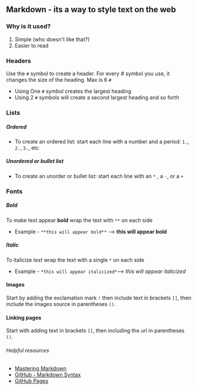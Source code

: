 
## Markdown - its a way to style text on the web
### Why is it used?
 1. Simple (who doesn't like that?)
 2. Easier to read


### Headers
Use the `#` symbol to create a header. For every # symbol you use, it changes the size of the heading. Max is 6 `#`

 + Using One `#` symbol creates the largest heading
 + Using 2 `#` symbols will create a second largest heading and so forth


### Lists
##### Ordered
 + To create an ordered list: start each line with a number and a period: `1.`, `2.`, `3.`, etc
##### Unordered or bullet list
 + To create an unorder or bullet list: start each line with an `*` , a `-`, or a `+`


### Fonts
##### Bold
To make text appear **bold** wrap the text with `**` on each side
  + Example - `**this will appear bold**` --> **this will appear bold**


##### Italic
To italicize *text* wrap the text with a single `*` on each side
  + Example - `*this will appear italicized*`--> *this will appear italicized*
  

#### Images
Start by adding the exclamation mark `!` then include text in brackets `[]`, then include the images source in parentheses `()`. 

#### Linking pages
Start with adding text in brackets `[]`, then including the url in parentheses `()`. 

###### Helpful resources
 + [Mastering Markdown](https://guides.github.com/features/mastering-markdown/)
 + [GitHub - Markdown Syntax](https://docs.github.com/en/free-pro-team@latest/github/writing-on-github/basic-writing-and-formatting-syntax)
 + [GitHub Pages](https://pages.github.com/)

